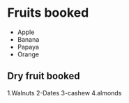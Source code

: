 # Fruits booked
- Apple
- Banana
- Papaya
- Orange
## Dry fruit booked
1.Walnuts
2-Dates
3-cashew
4.almonds
